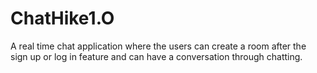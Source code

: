 # ChatHike1.O
 
A real time chat application where the users can create a room after the sign up or log in feature and can have a conversation through chatting.
